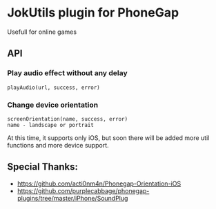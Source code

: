# JokUtils plugin for PhoneGap

Usefull for online games

## API
### Play audio effect without any delay

    playAudio(url, success, error)
### Change device orientation

    screenOrientation(name, success, error)
    name - landscape or portrait
    

At this time, it supports only iOS, but soon there will be added more util functions and more device support.

## Special Thanks:
* https://github.com/acti0nm4n/Phonegap-Orientation-iOS
* https://github.com/purplecabbage/phonegap-plugins/tree/master/iPhone/SoundPlug

